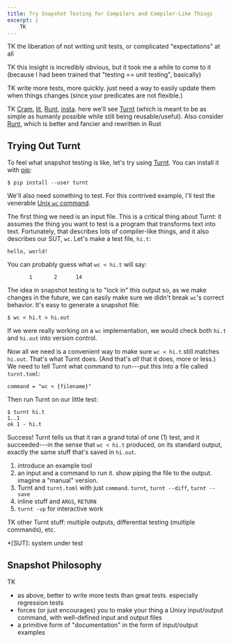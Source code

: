 ```yaml
---
title: Try Snapshot Testing for Compilers and Compiler-Like Things
excerpt: |
    TK
---
```


TK the liberation of not writing unit tests, or complicated "expectations" at all

TK this insight is incredibly obvious, but it took me a while to come to it (because I had been trained that "testing == unit testing", basically)

TK write more tests, more quickly. just need a way to easily update them when things changes (since your predicates are not flexible.)

TK [Cram][], [lit][], [Runt][], [insta][]. here we'll see [Turnt][] (which is meant to be as simple as humanly possible while still being reusable/useful). Also consider [Runt][], which is better and fancier and rewritten in Rust

[lit]: https://llvm.org/docs/CommandGuide/lit.html
[cram]: https://bitheap.org/cram/
[runt]: https://github.com/rachitnigam/runt
[turnt]: https://github.com/cucapra/turnt
[insta]: https://insta.rs

## Trying Out Turnt

To feel what snapshot testing is like, let's try using [Turnt][].
You can install it with [pip][]:

    $ pip install --user turnt

We'll also need something to test.
For this contrived example, I'll test the venerable [Unix `wc` command][wc].

The first thing we need is an input file.
This is a critical thing about Turnt: it assumes the thing you want to test is a program that transforms text into text.
Fortunately, that describes lots of compiler-like things, and it also describes our SUT, `wc`.
Let's make a test file, `hi.t`:

    hello, world!

You can probably guess what `wc < hi.t` will say:

           1       2      14

The idea in snapshot testing is to "lock in" this output so, as we make changes in the future, we can easily make sure we didn't break `wc`'s correct behavior.
It's easy to generate a snapshot file:

    $ wc < hi.t > hi.out

If we were really working on a `wc` implementation, we would check both `hi.t` and `hi.out` into version control.

Now all we need is a convenient way to make sure `wc < hi.t` still matches `hi.out`.
That's what Turnt does.
(And that's *all* that it does, more or less.)
We need to tell Turnt what command to run---put this into a file called `turnt.toml`:

    command = "wc < {filename}"

Then run Turnt on our little test:

    $ turnt hi.t
    1..1
    ok 1 - hi.t

Success!
Turnt tells us that it ran a grand total of one (1) test, and it succeeded---in the sense that `wc < hi.t` produced, on its standard output, exactly the same stuff that's saved in `hi.out`.

1. introduce an example tool
2. an input and a command to run it. show piping the file to the output. imagine a "manual" version.
3. Turnt and `turnt.toml` with just `command`. `turnt`, `turnt --diff`, `turnt --save`
4. inline stuff and `ARGS`, `RETURN`
5. `turnt -vp` for interactive work

TK other Turnt stuff: multiple outputs, differential testing (multiple commands), etc.

[pip]: https://pip.pypa.io/en/stable/
[wc]: https://pubs.opengroup.org/onlinepubs/9699919799/utilities/wc.html

*[SUT]: system under test

## Snapshot Philosophy

TK

- as above, better to write more tests than great tests. especially regression tests
- forces (or just encourages) you to make your thing a Unixy input/output command, with well-defined input and output files
- a primitive form of "documentation" in the form of input/output examples
